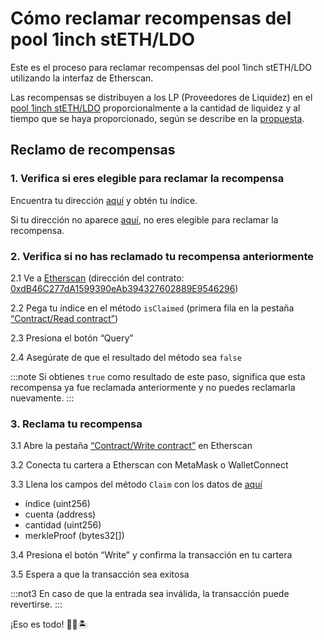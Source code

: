 # Cómo reclamar recompensas del pool 1inch stETH/LDO
Este es el proceso para reclamar recompensas del pool 1inch stETH/LDO utilizando la interfaz de Etherscan.

Las recompensas se distribuyen a los LP (Proveedores de Liquidez) en el [pool 1inch stETH/LDO](https://etherscan.io/address/0x1f629794b34ffb3b29ff206be5478a52678b47ae) proporcionalmente a la cantidad de liquidez y al tiempo que se haya proporcionado, según se describe en la [propuesta](https://research.lido.fi/t/proposal-ldo-incentives-to-liquidity-providers-on-ldo-steth-pair-on-1inch-exchange/274).

## Reclamo de recompensas

### 1. Verifica si eres elegible para reclamar la recompensa

Encuentra tu dirección [aquí](https://github.com/lidofinance/airdrop-data/blob/main/oneinch_lido_airdrop.csv) y obtén tu índice.

Si tu dirección no aparece [aquí](https://github.com/lidofinance/airdrop-data/blob/main/oneinch_lido_airdrop.csv), no eres elegible para reclamar la recompensa.

### 2. Verifica si no has reclamado tu recompensa anteriormente
2.1 Ve a [Etherscan](https://etherscan.io/address/0xdB46C277dA1599390eAb394327602889E9546296) (dirección del contrato: [0xdB46C277dA1599390eAb394327602889E9546296](https://etherscan.io/address/0xdB46C277dA1599390eAb394327602889E9546296))

2.2 Pega tu índice en el método `isClaimed` (primera fila en la pestaña [“Contract/Read contract”](https://etherscan.io/address/0xdB46C277dA1599390eAb394327602889E9546296#readContract))

2.3 Presiona el botón “Query”

2.4 Asegúrate de que el resultado del método sea `false`

:::note
Si obtienes `true` como resultado de este paso, significa que esta recompensa ya fue reclamada anteriormente y no puedes reclamarla nuevamente.
:::

### 3. Reclama tu recompensa

3.1 Abre la pestaña [“Contract/Write contract”](https://etherscan.io/address/0xdB46C277dA1599390eAb394327602889E9546296#writeContract) en Etherscan

3.2 Conecta tu cartera a Etherscan con MetaMask o WalletConnect

3.3 Llena los campos del método `Claim` con los datos de [aquí](https://github.com/lidofinance/airdrop-data/blob/main/oneinch_lido_airdrop.csv)
- índice (uint256)
- cuenta (address)
- cantidad (uint256)
- merkleProof (bytes32[])

3.4 Presiona el botón “Write” y confirma la transacción en tu cartera

3.5 Espera a que la transacción sea exitosa

:::not3
En caso de que la entrada sea inválida, la transacción puede revertirse.
:::

¡Eso es todo! 💪🎉🏝